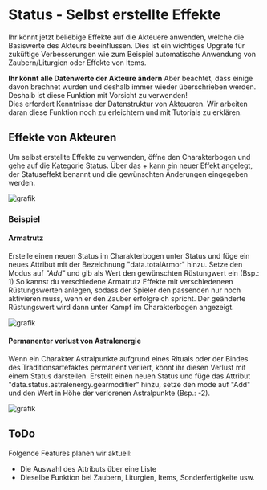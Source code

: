 # Status - Selbst erstellte Effekte
Ihr könnt jetzt beliebige Effekte auf die Akteuere anwenden, welche die Basiswerte des Akteurs beeinflussen. Dies ist ein wichtiges Upgrate für zuküftige Verbesserungen wie zum Beispiel automatische Anwendung von Zaubern/Liturgien oder Effekte von Items.
 
**Ihr könnt alle Datenwerte der Akteure ändern** Aber beachtet, dass einige davon brechnet wurden und deshalb immer wieder überschrieben werden. Deshalb ist diese Funktion mit Vorsicht zu verwenden!  
Dies erfordert Kenntnisse der Datenstruktur von Akteueren. Wir arbeiten daran diese Funktion noch zu erleichtern und mit Tutorials zu erklären. 

## Effekte von Akteuren
Um selbst erstellte Effekte zu verwenden, öffne den Charakterbogen und gehe auf die Kategorie Status. Über das + kann ein neuer Effekt angelegt, der Statuseffekt benannt und die gewünschten Änderungen eingegeben werden.

![grafik](https://user-images.githubusercontent.com/44941845/112887103-0d442100-90d3-11eb-8ee5-aa056fcbe8e7.png)

### Beispiel
#### Armatrutz
Erstelle einen neuen Status im Charakterbogen unter Status und füge ein neues Attribut mit der Bezeichnung "data.totalArmor" hinzu. Setze den Modus auf *"Add"* und gib als Wert den gewünschten Rüstungwert ein (Bsp.: 1)
So kannst du verschiedene Armatrutz Effekte mit verschiedeneen Rüstungswerten anlegen, sodass der Spieler den passenden nur noch aktivieren muss, wenn er den Zauber erfolgreich spricht. Der geänderte Rüstungswert wird dann unter Kampf im Charakterbogen angezeigt.

![grafik](https://user-images.githubusercontent.com/44941845/112887203-264cd200-90d3-11eb-8acd-901577120573.png)

#### Permanenter verlust von Astralenergie
Wenn ein Charakter Astralpunkte aufgrund eines Rituals oder der Bindes des Traditionsartefaktes permanent verliert, könnt ihr diesen Verlust mit einem Status darstellen. Erstellt einen neuen Status und füge das Attribut "data.status.astralenergy.gearmodifier" hinzu, setze den mode auf "Add" und den Wert in Höhe der verlorenen Astralpunkte (Bsp.: -2).

![grafik](https://user-images.githubusercontent.com/44941845/112887282-441a3700-90d3-11eb-8d86-58271d4275eb.png)  

## ToDo
Folgende Features planen wir aktuell:
  * Die Auswahl des Attributs über eine Liste
  * Dieselbe Funktion bei Zaubern, Liturgien, Items, Sonderfertigkeite usw.
